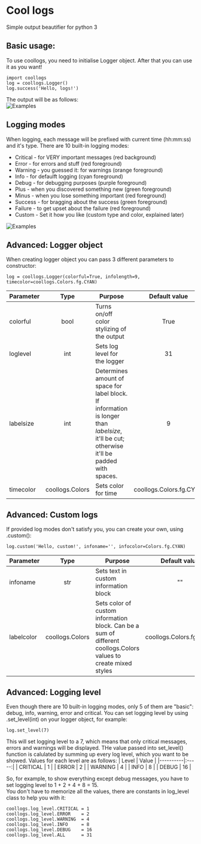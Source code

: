 # Cool logs
 Simple output beautifier for python 3

## Basic usage:
To use coollogs, you need to initialise Logger object. After that you can use it as you want!
```
import coollogs
log = coollogs.Logger()
log.success('Hello, logs!')
```  
The output will be as follows:  
![Examples](screenshots/basic_usage_output.png)

## Logging modes
When logging, each message will be prefixed with current time (hh:mm:ss) and it's type. There are 10 built-in logging modes:
* Critical - for VERY important messages (red background)
* Error - for errors and stuff (red foreground)
* Warning - you guessed it: for warnings (orange foreground)
* Info - for defaulft logging (cyan foreground)
* Debug - for debugging purposes (purple foreground)
* Plus - when you discovered something new (green foreground)
* Minus - when you lose something important (red foreground)
* Success - for bragging about the success (green foreground)  
* Failure - to get upset about the failure  (red foreground)  
* Custom - Set it how you like (custom type and color, explained later)  

![Examples](screenshots/logs_example.png)

## Advanced: Logger object
When creating logger object you can pass 3 different parameters to constructor:
```
log = coollogs.Logger(colorful=True, infolength=9, timecolor=coollogs.Colors.fg.CYAN)
```
| Parameter  |       Type      | Purpose                                                                                                                                             | Default value           |
|------------|:---------------:|-----------------------------------------------------------------------------------------------------------------------------------------------------|:-----------------------:|
|  colorful  |       bool      | Turns on/off color stylizing of the output                                                                                                          |           True          |
|  loglevel  |       int       | Sets log level for the logger                                                                                                                       |            31           |
|  labelsize |       int       | Determines amount of space for label block.  If information is longer than *labelsize*, it'll be cut; otherwise it'll be padded with spaces.        |            9            |
|  timecolor | coollogs.Colors | Sets color for time                                                                                                                                 | coollogs.Colors.fg.CYAN |

## Advanced: Custom logs
If provided log modes don't satisfy you, you can create your own, using .custom():
```
log.custom('Hello, custom!', infoname='', infocolor=Colors.fg.CYAN)
```
| Parameter |       Type      | Purpose                                                                                                         | Default value           |
|-----------|:---------------:|-----------------------------------------------------------------------------------------------------------------|:-----------------------:|
|  infoname |       str       | Sets text in custom information block                                                                           |            ""           |
| labelcolor| coollogs.Colors | Sets color of custom information block. Can be a sum of different coollogs.Colors values to create mixed styles | coollogs.Colors.fg.CYAN |

## Advanced: Logging level
Even though there are 10 built-in logging modes, only 5 of them are "basic": debug, info, warning, error and critical. You can set logging level by using .set_level(int) on your logger object, for example:
```
log.set_level(7)
```
This will set logging level to a 7, which means that only critical messages, errors and warnings will be displayed. THe value passed into set_level() function is calulated by summing up every log level, which you want to be showed.
Values for each level are as follows:
| Level    | Value |
|----------|:-----:|
| CRITICAL |   1   |
|   ERROR  |   2   |
|  WARNING |   4   |
|   INFO   |   8   |
|   DEBUG  |   16  |

So, for example, to show everything except debug messages, you have to set logging level to 1 + 2 + 4 + 8 = 15.  
You don't have to memorize all the values, there are constants in log_level class to help you with it:
```
coollogs.log_level.CRITICAL = 1
coollogs.log_level.ERROR    = 2
coollogs.log_level.WARNING  = 4
coollogs.log_level.INFO     = 8
coollogs.log_level.DEBUG    = 16
coollogs.log_level.ALL      = 31
```